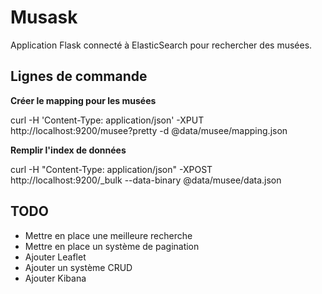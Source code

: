 # Musask

Application Flask connecté à ElasticSearch pour rechercher des musées.

## Lignes de commande

**Créer le mapping pour les musées**

curl -H 'Content-Type: application/json' -XPUT http://localhost:9200/musee?pretty -d @data/musee/mapping.json

**Remplir l'index de données**

curl -H "Content-Type: application/json" -XPOST http://localhost:9200/_bulk --data-binary @data/musee/data.json

## TODO

- Mettre en place une meilleure recherche
- Mettre en place un système de pagination
- Ajouter Leaflet
- Ajouter un système CRUD
- Ajouter Kibana